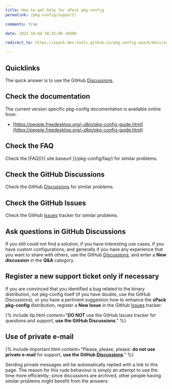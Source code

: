 ```yaml
---
title: How to get help for xPack pkg-config
permalink: /pkg-config/support/

comments: true

date: 2022-10-04 10:32:00 +0300

redirect_to: https://xpack-dev-tools.github.io/pkg-config-xpack/docs/support/

---
```


## Quicklinks

The quick answer is to use the GitHub
[Discussions](https://github.com/xpack-dev-tools/pkg-config-xpack/discussions/).

## Check the documentation

The current version specific pkg-config documentation is available online from:

- [https://people.freedesktop.org/~dbn/pkg-config-guide.html](https://people.freedesktop.org/~dbn/pkg-config-guide.html)

## Check the FAQ

Check the [FAQ]({{ site.baseurl }}/pkg-config/faq/)
for similar problems.

## Check the GitHub Discussions

Check the GitHub [Discussions](https://github.com/xpack-dev-tools/pkg-config-xpack/discussions/) for
similar problems.

## Check the GitHub Issues

Check the GitHub
[Issues](https://github.com/xpack-dev-tools/pkg-config-xpack/issues/)
tracker for similar problems.

## Ask questions in GitHub Discussions

If you still could not find a solution, if you have interesting use
cases, if you have custom configurations, and generally if you have
any experience that you want to share with others, use the GitHub
[Discussions](https://github.com/xpack-dev-tools/pkg-config-xpack/discussions/),
and enter a **New discussion** in the **Q&A** category.

## Register a new support ticket only if necessary

If you are convinced that you identified a bug related to the binary
distribution, not pkg-config itself (if you have doubts, use the GitHub Discussions),
or you have a pertinent suggestion how to enhance the **xPack pkg-config**
distribution, register a **New Issue** in the GitHub
[Issues](https://github.com/xpack-dev-tools/pkg-config-xpack/issues/)
tracker.

{% include tip.html content="**DO NOT** use the GitHub Issues tracker
for questions and support, **use the GitHub Discussions**." %}

## Use of private e-mail

{% include important.html content="Please, please, please: **do not use
private e-mail** for support, **use the GitHub
[Discussions](https://github.com/xpack-dev-tools/pkg-config-xpack/discussions/)**." %}

Sending private messages will be automatically replied with
a link to this page.
The reason for this rude behaviour is simply an attempt to use
the time more efficiently; since discussions are archived, other people
having similar problems might benefit from the answers.
